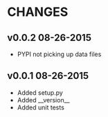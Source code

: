 CHANGES
=======

v0.0.2 08-26-2015
-----------------

* PYPI not picking up data files

v0.0.1 08-26-2015
-----------------

* Added setup.py
* Added \_\_version\_\_
* Added unit tests

